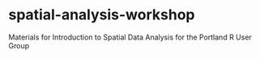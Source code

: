 # spatial-analysis-workshop
Materials for Introduction to Spatial Data Analysis for the Portland R User Group
